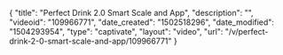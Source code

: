 {
    "title": "Perfect Drink 2.0 Smart Scale and App",
    "description": "",
    "videoid": "109966771",
    "date_created": "1502518296",
    "date_modified": "1504293954",
    "type": "captivate",
    "layout": "video",
    "url": "\/v\/perfect-drink-2-0-smart-scale-and-app\/109966771"
}